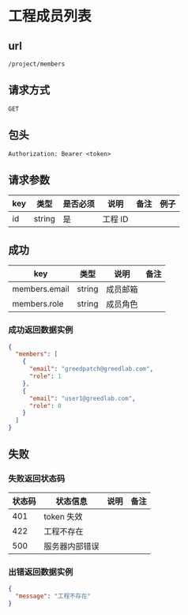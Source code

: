 # 工程成员列表

## url

```
/project/members
```

## 请求方式

```
GET
```

## 包头

```
Authorization: Bearer <token>
```

## 请求参数

| key | 类型 | 是否必须 | 说明 | 备注 | 例子 |
| --- | --- | --- | --- | --- | --- |
| id | string | 是 | 工程 ID |  |  |

## 成功

| key | 类型 | 说明 | 备注 |
| --- | --- | --- | --- |
| members.email | string | 成员邮箱 |  |
| members.role | string | 成员角色 |  |

### 成功返回数据实例

```json
{
  "members": [
    {
      "email": "greedpatch@greedlab.com",
      "role": 1
    },
    {
      "email": "user1@greedlab.com",
      "role": 0
    }
  ]
}
```

## 失败

### 失败返回状态码

| 状态码 | 状态信息 | 说明 | 备注 |
| --- | --- | --- | --- |
| 401 | token 失效 |  |  |
| 422 | 工程不存在 |  |  |
| 500 | 服务器内部错误 |  |  |

### 出错返回数据实例

```json
{
  "message": "工程不存在"
}
```

